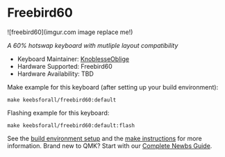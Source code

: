 # Freebird60

![freebird60](imgur.com image replace me!)

*A 60% hotswap keyboard with mutliple layout compatibility*

* Keyboard Maintainer: [KnoblesseOblige](https://github.com/KnoblesseOblige)
* Hardware Supported: Freebird60
* Hardware Availability: TBD

Make example for this keyboard (after setting up your build environment):

    make keebsforall/freebird60:default

Flashing example for this keyboard:

    make keebsforall/freebird60:default:flash

See the [build environment setup](https://docs.qmk.fm/#/getting_started_build_tools) and the [make instructions](https://docs.qmk.fm/#/getting_started_make_guide) for more information. Brand new to QMK? Start with our [Complete Newbs Guide](https://docs.qmk.fm/#/newbs).
